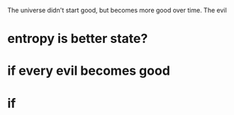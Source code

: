 The universe didn't start good, but becomes more good over time. The evil 

# entropy is better state?

# if every evil becomes good

# if 